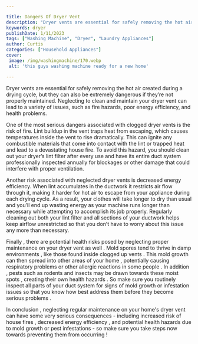 ```yaml
---

title: Dangers Of Dryer Vent
description: "Dryer vents are essential for safely removing the hot air created during a drying cycle, but they can also be extremely dangerous ...swipe up to find out"
keywords: dryer
publishDate: 1/11/2023
tags: ["Washing Machine", "Dryer", "Laundry Appliances"]
author: Curtis
categories: ["Household Appliances"]
cover: 
 image: /img/washingmachine/170.webp
 alt: 'this guys washing machine ready for a new home'

---
```


Dryer vents are essential for safely removing the hot air created during a drying cycle, but they can also be extremely dangerous if they’re not properly maintained. Neglecting to clean and maintain your dryer vent can lead to a variety of issues, such as fire hazards, poor energy efficiency, and health problems. 

One of the most serious dangers associated with clogged dryer vents is the risk of fire. Lint buildup in the vent traps heat from escaping, which causes temperatures inside the vent to rise dramatically. This can ignite any combustible materials that come into contact with the lint or trapped heat and lead to a devastating house fire. To avoid this hazard, you should clean out your dryer’s lint filter after every use and have its entire duct system professionally inspected annually for blockages or other damage that could interfere with proper ventilation.

Another risk associated with neglected dryer vents is decreased energy efficiency. When lint accumulates in the ductwork it restricts air flow through it, making it harder for hot air to escape from your appliance during each drying cycle. As a result, your clothes will take longer to dry than usual and you’ll end up wasting energy as your machine runs longer than necessary while attempting to accomplish its job properly. Regularly cleaning out both your lint filter and all sections of your ductwork helps keep airflow unrestricted so that you don’t have to worry about this issue any more than necessary. 

Finally , there are potential health risks posed by neglecting proper maintenance on your dryer vent as well . Mold spores tend to thrive in damp environments , like those found inside clogged up vents . This mold growth can then spread into other areas of your home , potentially causing respiratory problems or other allergic reactions in some people . In addition , pests such as rodents and insects may be drawn towards these moist spots , creating their own health hazards . So make sure you routinely inspect all parts of your duct system for signs of mold growth or infestation issues so that you know how best address them before they become serious problems . 

In conclusion , neglecting regular maintenance on your home's dryer vent can have some very serious consequences - including increased risk of house fires , decreased energy efficiency , and potential health hazards due to mold growth or pest infestations - so make sure you take steps now towards preventing them from occurring !

